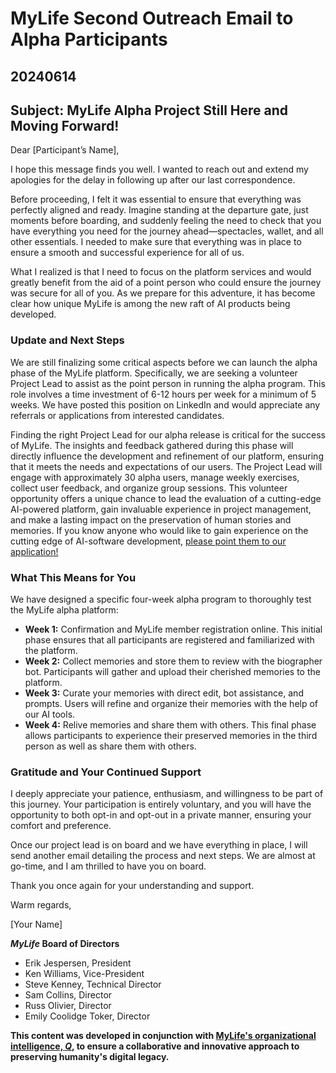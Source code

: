 # MyLife Second Outreach Email to Alpha Participants

## 20240614

## Subject: MyLife Alpha Project Still Here and Moving Forward!

Dear [Participant’s Name],

I hope this message finds you well. I wanted to reach out and extend my apologies for the delay in following up after our last correspondence.

Before proceeding, I felt it was essential to ensure that everything was perfectly aligned and ready. Imagine standing at the departure gate, just moments before boarding, and suddenly feeling the need to check that you have everything you need for the journey ahead—spectacles, wallet, and all other essentials. I needed to make sure that everything was in place to ensure a smooth and successful experience for all of us.

What I realized is that I need to focus on the platform services and would greatly benefit from the aid of a point person who could ensure the journey was secure for all of you. As we prepare for this adventure, it has become clear how unique MyLife is among the new raft of AI products being developed.

### Update and Next Steps

We are still finalizing some critical aspects before we can launch the alpha phase of the MyLife platform. Specifically, we are seeking a volunteer Project Lead to assist as the point person in running the alpha program. This role involves a time investment of 6-12 hours per week for a minimum of 5 weeks. We have posted this position on LinkedIn and would appreciate any referrals or applications from interested candidates.

Finding the right Project Lead for our alpha release is critical for the success of MyLife. The insights and feedback gathered during this phase will directly influence the development and refinement of our platform, ensuring that it meets the needs and expectations of our users. The Project Lead will engage with approximately 30 alpha users, manage weekly exercises, collect user feedback, and organize group sessions. This volunteer opportunity offers a unique chance to lead the evaluation of a cutting-edge AI-powered platform, gain invaluable experience in project management, and make a lasting impact on the preservation of human stories and memories.  If you know anyone who would like to gain experience on the cutting edge of AI-software development, [please point them to our application!](https://www.linkedin.com/jobs/view/3949611701/?refId=sFdqaoSOSySS%2BBmgKxeVaw%3D%3D&trackingId=sFdqaoSOSySS%2BBmgKxeVaw%3D%3D)

### What This Means for You

We have designed a specific four-week alpha program to thoroughly test the MyLife alpha platform:

- **Week 1:** Confirmation and MyLife member registration online. This initial phase ensures that all participants are registered and familiarized with the platform.
- **Week 2:** Collect memories and store them to review with the biographer bot. Participants will gather and upload their cherished memories to the platform.
- **Week 3:** Curate your memories with direct edit, bot assistance, and prompts. Users will refine and organize their memories with the help of our AI tools.
- **Week 4:** Relive memories and share them with others. This final phase allows participants to experience their preserved memories in the third person as well as share them with others.

### Gratitude and Your Continued Support

I deeply appreciate your patience, enthusiasm, and willingness to be part of this journey. Your participation is entirely voluntary, and you will have the opportunity to both opt-in and opt-out in a private manner, ensuring your comfort and preference.

Once our project lead is on board and we have everything in place, I will send another email detailing the process and next steps. We are almost at go-time, and I am thrilled to have you on board.

Thank you once again for your understanding and support.

Warm regards,

[Your Name]

**_MyLife_ Board of Directors**

- Erik Jespersen, President
- Ken Williams, Vice-President
- Steve Kenney, Technical Director
- Sam Collins, Director
- Russ Olivier, Director
- Emily Coolidge Toker, Director

**This content was developed in conjunction with [MyLife's organizational intelligence, _Q_,](https://humanremembranceproject.org) to ensure a collaborative and innovative approach to preserving humanity's digital legacy.**
